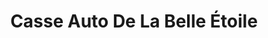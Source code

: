 ---
title: "Casse Auto De La Belle Étoile"
url: /montivilliers/casse-auto-de-la-belle-etoile/
shop: shop
---
